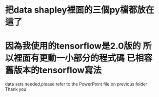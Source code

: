 # 把data shapley裡面的三個py檔都放在這了  
# 因為我使用的tensorflow是2.0版的 所以裡面有更動一小部分的程式碼 已相容舊版本的tensorflow寫法  
data sets needed,please refer to the PowerPoint file on previous folder  
Thank you
